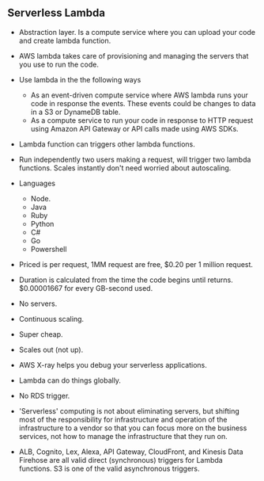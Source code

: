 ## Serverless Lambda

- Abstraction layer. Is a compute service where you can upload your code and create lambda function.

- AWS lambda takes care of provisioning and managing the servers that you use to run the code.

- Use lambda in the the following ways

  - As an event-driven compute service where AWS lambda runs your code in response the events. These events could be changes to data in a S3 or DynameDB table.
  - As a compute service to run your code in response to HTTP request using Amazon API Gateway or API calls made using AWS SDKs.

- Lambda function can triggers other lambda functions.

- Run independently two users making a request, will trigger two lambda functions. Scales instantly don't need worried about autoscaling.

- Languages

  - Node.
  - Java
  - Ruby
  - Python
  - C#
  - Go
  - Powershell

- Priced is per request, 1MM request are free, $0.20 per 1 million request.

- Duration is calculated from the time the code begins until returns. $0.00001667 for every GB-second used.

- No servers.

- Continuous scaling.

- Super cheap.

- Scales out (not up).

- AWS X-ray helps you debug your serverless applications.

- Lambda can do things globally.

- No RDS trigger.

- 'Serverless' computing is not about eliminating servers, but shifting most of the responsibility for infrastructure and operation of the infrastructure to a vendor so that you can focus more on the business services, not how to manage the infrastructure that they run on.

- ALB, Cognito, Lex, Alexa, API Gateway, CloudFront, and Kinesis Data Firehose are all valid direct (synchronous) triggers for Lambda functions. S3 is one of the valid asynchronous triggers.
